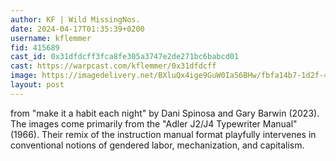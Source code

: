 ```yaml
---
author: KF | Wild MissingNos.
date: 2024-04-17T01:35:39+0200
username: kflemmer
fid: 415689
cast_id: 0x31dfdcff3fca8fe305a3747e2de271bc6babcd01
cast: https://warpcast.com/kflemmer/0x31dfdcff
image: https://imagedelivery.net/BXluQx4ige9GuW0Ia56BHw/fbfa14b7-1d2f-49a9-e24f-1b99d04a9c00/original
layout: post
---
```

from "make it a habit each night" by Dani Spinosa and Gary Barwin (2023). The images come primarily from the "Adler J2/J4 Typewriter Manual" (1966). Their remix of the instruction manual format playfully intervenes in conventional notions of gendered labor, mechanization, and capitalism.  

<img src='https://imagedelivery.net/BXluQx4ige9GuW0Ia56BHw/fbfa14b7-1d2f-49a9-e24f-1b99d04a9c00/original' alt='' referrerpolicy='no-referrer'/>
